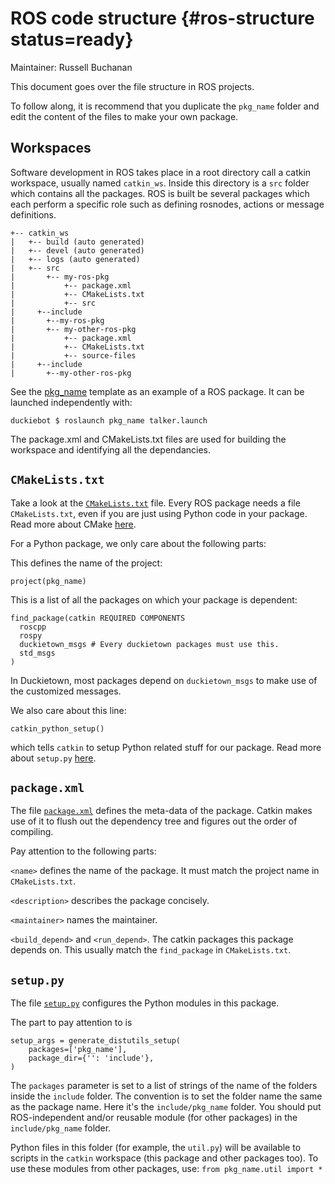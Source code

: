 # ROS code structure {#ros-structure status=ready}

Maintainer: Russell Buchanan

This document goes over the file structure in ROS projects.

[talker-py]: https://github.com/duckietown/Software/blob/master18/catkin_ws/src/60-templates/pkg_name/src/talker.py
[CMakeLists-txt]: https://github.com/duckietown/Software/blob/master18/catkin_ws/src/60-templates/pkg_name/CMakeLists.txt
[setup-py]: https://github.com/duckietown/Software/blob/master18/catkin_ws/src/60-templates/pkg_name/setup.py
[package-xml]: https://github.com/duckietown/Software/blob/master18/catkin_ws/src/60-templates/pkg_name/package.xml
[util-py]: https://github.com/duckietown/Software/blob/master18/catkin_ws/src/60-templates/pkg_name/include/pkg_name/util.py

To follow along, it is recommend that you duplicate the `pkg_name` folder and edit the content of the files to make your own package.

## Workspaces
Software development in ROS takes place in a root directory call a catkin workspace, usually named `catkin_ws`. Inside this directory is a `src` folder which contains all the packages. ROS is built be several packages which each perform a specific role such as defining rosnodes, actions or message definitions.
```
+-- catkin_ws
|   +-- build (auto generated)
|   +-- devel (auto generated)
|	+-- logs (auto generated)
|	+-- src
|		+-- my-ros-pkg
|			+-- package.xml
|			+-- CMakeLists.txt
|			+-- src
|     +--include
|       +--my-ros-pkg
|		+-- my-other-ros-pkg
|			+-- package.xml
|			+-- CMakeLists.txt
|			+-- source-files
|     +--include
|       +--my-other-ros-pkg
```
See the [pkg_name](https://github.com/duckietown/Software/tree/master18/catkin_ws/src/60-templates/pkg_name) template as an example of a ROS package. It can be launched independently with:

	duckiebot $ roslaunch pkg_name talker.launch

The package.xml and CMakeLists.txt files are used for building the workspace and identifying all the dependancies.

## `CMakeLists.txt`

Take a look at the [`CMakeLists.txt`][CMakeLists-txt] file. Every ROS package needs a file `CMakeLists.txt`, even if you are just using Python code in your package. Read more about CMake [here](https://cmake.org/cmake-tutorial/).

For a Python package, we only care about the following parts:

This defines the name of the project:

    project(pkg_name)

This is a list of all the packages on which your package is dependent:

    find_package(catkin REQUIRED COMPONENTS
      roscpp
      rospy
      duckietown_msgs # Every duckietown packages must use this.
      std_msgs
    )

In Duckietown, most packages depend on `duckietown_msgs` to make use of the customized messages.

We also care about this line:

    catkin_python_setup()

which tells `catkin` to setup Python related stuff for our package. Read more about `setup.py` [here](http://docs.ros.org/api/catkin/html/user_guide/setup_dot_py.html).


## `package.xml`

The file [`package.xml`][package-xml] defines the meta-data of the package. Catkin makes use of it to flush out the dependency tree and figures out the order of compiling.

Pay attention to the following parts:

`<name>` defines the name of the package. It must match the project name in `CMakeLists.txt`.

`<description>` describes the package concisely.

`<maintainer>` names the maintainer.

`<build_depend>` and `<run_depend>`. The catkin packages this package depends on. This usually match the `find_package` in `CMakeLists.txt`.


## `setup.py`

The file [`setup.py`][setup-py] configures the Python modules in this package.

The part to pay attention to is

    setup_args = generate_distutils_setup(
        packages=['pkg_name'],
        package_dir={'': 'include'},
    )

The `packages` parameter is set to a list of strings of the name of the folders inside the `include` folder. The convention is to set the folder name the same as the package name. Here it's the `include/pkg_name` folder. You should put ROS-independent and/or reusable module (for other packages) in the `include/pkg_name` folder.

Python files in this folder (for example, the `util.py`) will be available to scripts in the `catkin` workspace (this package and other packages too). To use these modules from other packages, use: `from pkg_name.util import *`